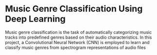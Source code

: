 # Music Genre Classification Using Deep Learning
Music genre classification is the task of automatically categorizing music tracks into predefined genres based on their audio characteristics. In this project, a Convolutional Neural Network (CNN) is employed to learn and classify music genres from spectrogram representations of audio files
